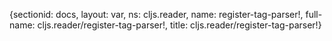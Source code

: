 {sectionid: docs, layout: var, ns: cljs.reader, name: register-tag-parser!, full-name: cljs.reader/register-tag-parser!,
  title: cljs.reader/register-tag-parser!}
